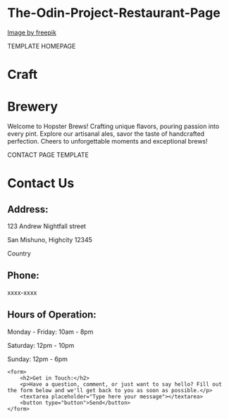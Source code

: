 # The-Odin-Project-Restaurant-Page

<a href="https://www.freepik.com/free-vector/hand-drawn-brewery-logo-design_37442705.htm#fromView=search&page=1&position=1&uuid=b627ef69-303f-4360-a0cf-70b67998cf65">Image by freepik</a>


TEMPLATE HOMEPAGE
<div id="homepage-container">
<div>
    <h1>Craft</h1>
    <h1> Brewery</h1>
    <p>Welcome to Hopster Brews! Crafting unique flavors, pouring passion into every pint. Explore our artisanal ales, savor the taste of handcrafted perfection. Cheers to unforgettable moments and exceptional brews!</p>
</div>
<div id="logo"></div>
</div>

CONTACT PAGE TEMPLATE
<div id="contact-page">
    <div>
        <h1>Contact Us</h1>
        <h2>Address:</h2>
        <p>123 Andrew Nightfall street</p>
        <p>San Mishuno, Highcity 12345</p>
        <p>Country</p>
        <h2>Phone:</h2>
        <p>xxxx-xxxx</p>
        <h2>Hours of Operation:</h2>
        <p>Monday - Friday: 10am - 8pm</p>
        <p>Saturday: 12pm - 10pm</p>
        <p>Sunday: 12pm - 6pm</p>
    </div>

    <form>
        <h2>Get in Touch:</h2>
        <p>Have a question, comment, or just want to say hello? Fill out the form below and we'll get back to you as soon as possible.</p>
        <textarea placeholder="Type here your message"></textarea>
        <button type="button">Send</button>
    </form>

</div>